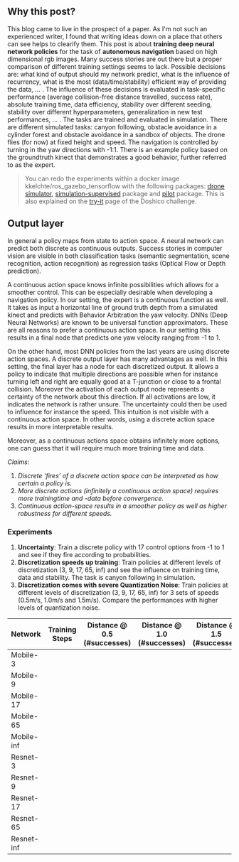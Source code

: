 ## Why this post?

This blog came to live in the prospect of a paper. As I'm not such an experienced writer, I found that writing ideas down on a place that others can see helps to clearify them. This post is about **training deep neural network policies** for the task of **autonomous navigation** based on high dimensional rgb images. Many success stories are out there but a proper comparison of different training settings seems to lack. Possible decisions are: what kind of output should my network predict, what is the influence of recurrency,  what is the most (data/time/stability) efficient way of providing the data, … . The influence of these decisions is evaluated in task-specific performance (average collision-free distance travelled, success rate), absolute training time, data efficiency, stability over different seeding, stability over different hyperparameters, generalization in new test performances, … . 
The tasks are trained and evaluated in simulation. There are different simulated tasks: canyon following, obstacle avoidance in a cylinder forest and obstacle avoidance in a sandbox of objects. 
The drone flies (for now) at fixed height and speed. The navigation is controlled by turning in the yaw directions with -1:1. There is an example policy based on the groundtruth kinect that demonstrates a good behavior, further referred to as the expert.

>You can redo the experiments within a docker image kkelchte/ros_gazebo_tensorflow with the following packages: [drone simulator](https://github.com/kkelchte/hector_quadrotor), [simulation-supervised](https://github.com/kkelchte/simulation_supervised) package and [pilot](https://github.com/kkelchte/pilot) package. This is also explained on the [try-it](https://kkelchte.github.io/doshico/try) page of the Doshico challenge.

## Output layer
In general a policy maps from state to action space. A neural network can predict both discrete as continuous outputs. Success stories in computer vision are visible in both classification tasks (semantic segmentation, scene recognition, action recognition) as regression tasks (Optical Flow or Depth prediction). 

A continuous action space knows infinite possibilities which allows for a smoother control. This can be especially desirable when developing a navigation policy. In our setting, the expert is a continuous function as well. It takes as input a horizontal line of ground truth depth from a simulated kinect and predicts with Behavior Arbitration the yaw velocity. DNNs (Deep Neural Networks) are known to be universal function approximators. These are all reasons to prefer a continuous action space. In our setting this results in a final node that predicts one yaw velocity ranging from -1 to 1.

On the other hand, most DNN policies from the last years are using discrete action spaces. A discrete output layer has many advantages as well. In this setting, the final layer has a node for each discretized output. It allows a policy to indicate that multiple directions are possible when for instance turning left and right are equally good at a T-junction or close to a frontal collision. Moreover the activation of each output node represents a certainty of the network about this direction. If all activations are low, it indicates the network is rather unsure. The uncertainty could then be used to influence for instance the speed. This intuition is not visible with a continuous action space. In other words, using a discrete action space results in more interpretable results.

Moreover, as a continuous actions space obtains infinitely more options, one can guess that it will require much more training time and data.

_Claims:_
1. _Discrete ‘fires’ of a discrete action space can be interpreted as how certain a policy is._
2. _More discrete actions (infinitely a continuous action space) requires more trainingtime and -data before convergence._
3. _Continuous action-space results in a smoother policy as well as higher robustness for different speeds._

### Experiments

1. **Uncertainty**: Train a discrete policy with 17 control options from -1 to 1 and see if they fire according to probabilities. 
2. **Discretization speeds up training**: Train policies at different levels of discretization (3, 9, 17, 65, inf) and see the influence on training time, data and stability. The task is canyon following in simulation.
3. **Discretization comes with severe Quantization Noise**: Train policies at different levels of discretization (3, 9, 17, 65, inf) for 3 sets of speeds (0.5m/s, 1.0m/s and 1.5m/s). Compare the performances with higher levels of quantization noise.


Network   | Training Steps  | Distance @ 0.5 (#successes)   | Distance @ 1.0 (#successes) | Distance @ 1.5 (#successes)
----------|-----------------|-------------------------------|-----------------------------|----------------------------
Mobile-3  |					|								|							  |
Mobile-9  |					|								|							  |
Mobile-17 |					|								|							  |
Mobile-65 |					|								|							  |
Mobile-inf|					|								|							  |
Resnet-3  |					|								|							  |
Resnet-9  |					|								|							  |
Resnet-17 |					|								|							  |
Resnet-65 |					|								|							  |
Resnet-inf|					|								|							  |
